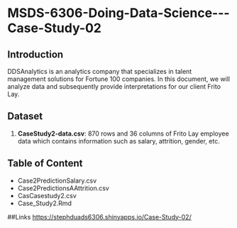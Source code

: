 # MSDS-6306-Doing-Data-Science---Case-Study-02

## Introduction 

DDSAnalytics is an analytics company that specializes in talent management solutions for Fortune 100 companies. In this document, we will analyze data and subsequently provide interpretations for our client Frito Lay.

## Dataset

1. **CaseStudy2-data.csv**: 870 rows and 36 columns of Frito Lay employee data which contains information such as salary, attrition, gender, etc.

## Table of Content
- Case2PredictionSalary.csv
- Case2PredictionsAAttrition.csv
-  CasCasestudy2.csv
- Case_Study2.Rmd

##Links
 https://stephduads6306.shinyapps.io/Case-Study-02/
